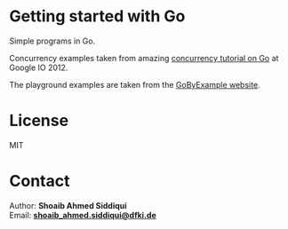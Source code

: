 # Getting started with Go

Simple programs in Go.

Concurrency examples taken from amazing [concurrency tutorial on Go](https://www.youtube.com/watch?v=f6kdp27TYZs&t=312s) at Google IO 2012.

The playground examples are taken from the [GoByExample website](https://gobyexample.com/).

# License

MIT

# Contact

Author: <b>Shoaib Ahmed Siddiqui</b>
<br/> Email: <b>shoaib_ahmed.siddiqui@dfki.de</b>
